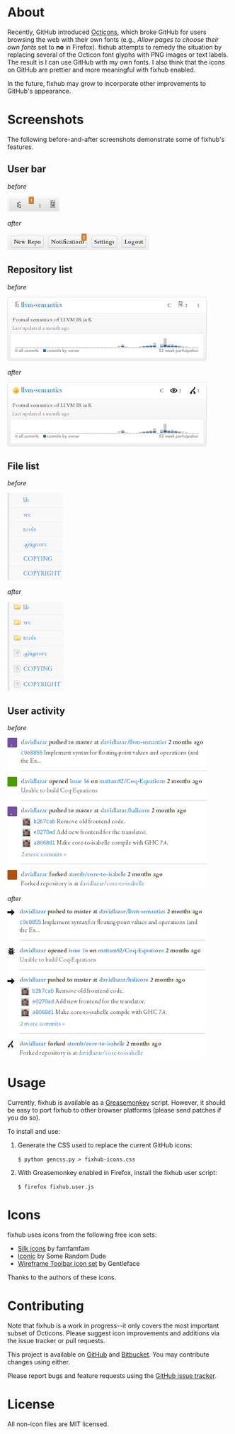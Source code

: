 # About

Recently, GitHub introduced [Octicons](https://github.com/blog/1106-say-hello-to-octicons), which broke GitHub for users browsing the web with their own fonts (e.g., *Allow pages to choose their own fonts* set to **no** in Firefox). fixhub attempts to remedy the situation by replacing several of the Octicon font glyphs with PNG images or text labels. The result is I can use GitHub with my own fonts. I also think that the icons on GitHub are prettier and more meaningful with fixhub enabled.

In the future, fixhub may grow to incorporate other improvements to GitHub's appearance.

# Screenshots

The following before-and-after screenshots demonstrate some of fixhub's features.

## User bar
*before*

![user bar before](https://github.com/davidlazar/fixhub/raw/ef82bbea6482377c47d0a9dfee1640a3273ffb34/screenshots/userbar-before.png)

*after*

![user bar after](https://github.com/davidlazar/fixhub/raw/ef82bbea6482377c47d0a9dfee1640a3273ffb34/screenshots/userbar-after.png)

## Repository list
*before*

![repo before](https://github.com/davidlazar/fixhub/raw/ef82bbea6482377c47d0a9dfee1640a3273ffb34/screenshots/repo-before.png)

*after*

![repo after](https://github.com/davidlazar/fixhub/raw/ef82bbea6482377c47d0a9dfee1640a3273ffb34/screenshots/repo-after.png)

## File list
*before*

![files before](https://github.com/davidlazar/fixhub/raw/ef82bbea6482377c47d0a9dfee1640a3273ffb34/screenshots/files-before.png)

*after*

![files after](https://github.com/davidlazar/fixhub/raw/ef82bbea6482377c47d0a9dfee1640a3273ffb34/screenshots/files-after.png)

## User activity
*before*

![activity before](https://github.com/davidlazar/fixhub/raw/ef82bbea6482377c47d0a9dfee1640a3273ffb34/screenshots/activity-before.png)

*after*

![activity after](https://github.com/davidlazar/fixhub/raw/ef82bbea6482377c47d0a9dfee1640a3273ffb34/screenshots/activity-after.png)

# Usage

Currently, fixhub is available as a [Greasemonkey](https://addons.mozilla.org/en-US/firefox/addon/greasemonkey/) script. However, it should be easy to port fixhub to other browser platforms (please send patches if you do so).

To install and use:

1. Generate the CSS used to replace the current GitHub icons:

    `$ python gencss.py > fixhub-icons.css`

2. With Greasemonkey enabled in Firefox, install the fixhub user script:

    `$ firefox fixhub.user.js`

# Icons

fixhub uses icons from the following free icon sets:

* [Silk icons](http://www.famfamfam.com/lab/icons/silk/) by famfamfam
* [Iconic](http://somerandomdude.com/work/iconic/) by Some Random Dude
* [Wireframe Toolbar icon set](http://www.gentleface.com/free_icon_set.html) by Gentleface

Thanks to the authors of these icons.

# Contributing

Note that fixhub is a work in progress--it only covers the most important subset of Octicons. Please suggest icon improvements and additions via the issue tracker or pull requests.

This project is available on [GitHub](https://github.com/davidlazar/fixhub) and [Bitbucket](https://bitbucket.org/davidlazar/fixhub/). You may contribute changes using either.

Please report bugs and feature requests using the [GitHub issue tracker](https://github.com/davidlazar/fixhub/issues).

# License

All non-icon files are MIT licensed.
